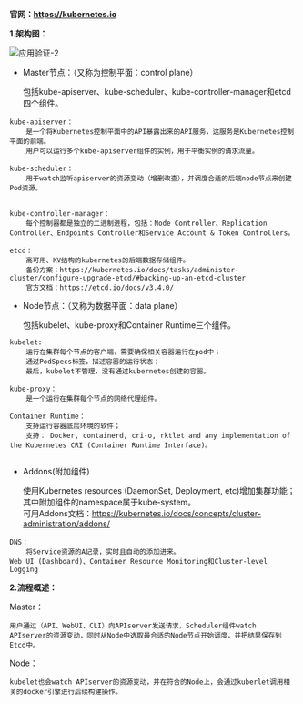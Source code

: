 **官网：https://kubernetes.io**

**1.架构图：**

![应用验证-2](https://github.com/Aaron1989/CloudNativeNotes/blob/master/Kubernetes/1.Kubernetes%E5%9F%BA%E7%A1%80/Kubernetes-Components-1.png)

* Master节点：（又称为控制平面：control plane）
    
  包括kube-apiserver、kube-scheduler、kube-controller-manager和etcd四个组件。
```text
kube-apiserver：
    是一个将Kubernetes控制平面中的API暴露出来的API服务，这服务是Kubernetes控制平面的前端。
    用户可以运行多个kube-apiserver组件的实例，用于平衡实例的请求流量。
    
kube-scheduler：
    用于watch监听apiserver的资源变动（增删改查），并调度合适的后端node节点来创建Pod资源。
    

kube-controller-manager：
    每个控制器都是独立的二进制进程，包括：Node Controller、Replication Controller、Endpoints Controller和Service Account & Token Controllers。
    
etcd：
    高可用、KV结构的kubernetes的后端数据存储组件。
    备份方案：https://kubernetes.io/docs/tasks/administer-cluster/configure-upgrade-etcd/#backing-up-an-etcd-cluster
    官方文档：https://etcd.io/docs/v3.4.0/
```

* Node节点：（又称为数据平面：data plane）

    包括kubelet、kube-proxy和Container Runtime三个组件。
```text
kubelet:
    运行在集群每个节点的客户端，需要确保相关容器运行在pod中；
    通过PodSpecs标签，描述容器的运行状态；
    最后，kubelet不管理，没有通过kubernetes创建的容器。
    
kube-proxy：
    是一个运行在集群每个节点的网络代理组件。
    
Container Runtime：
    支持运行容器底层环境的软件；
    支持： Docker, containerd, cri-o, rktlet and any implementation of the Kubernetes CRI (Container Runtime Interface)。
    
```

* Addons(附加组件) 

    使用Kubernetes resources (DaemonSet, Deployment, etc)增加集群功能；
    其中附加组件的namespace属于kube-system。  
    可用Addons文档：https://kubernetes.io/docs/concepts/cluster-administration/addons/
```text
DNS：
    将Service资源的A记录，实时且自动的添加进来。
Web UI (Dashboard)、Container Resource Monitoring和Cluster-level Logging
```

**2.流程概述：** 

Master： 

    用户通过（API、WebUI、CLI）向APIserver发送请求，Scheduler组件watch APIserver的资源变动，同时从Node中选取最合适的Node节点开始调度，并把结果保存到Etcd中。
Node：

    kubelet也会watch APIserver的资源变动，并在符合的Node上，会通过kuberlet调用相关的docker引擎进行后续构建操作。
